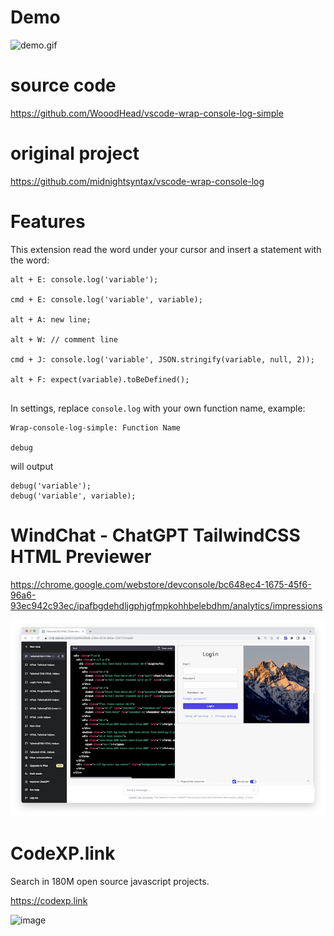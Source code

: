 # Demo
![demo.gif](https://raw.githubusercontent.com/WooodHead/vscode-wrap-console-log-simple/master/demo.gif)
# source code
https://github.com/WooodHead/vscode-wrap-console-log-simple

# original project
https://github.com/midnightsyntax/vscode-wrap-console-log

# Features

This extension read the word under your cursor and insert a statement with the word:

```
alt + E: console.log('variable');

cmd + E: console.log('variable', variable);

alt + A: new line;

alt + W: // comment line

cmd + J: console.log('variable', JSON.stringify(variable, null, 2));

alt + F: expect(variable).toBeDefined();


```

In settings, replace `console.log` with your own function name,
example:

```
Wrap-console-log-simple: Function Name

debug
```

will output
```
debug('variable');
debug('variable', variable);
```

# WindChat - ChatGPT TailwindCSS HTML Previewer

https://chrome.google.com/webstore/devconsole/bc648ec4-1675-45f6-96a6-93ec942c93ec/ipafbgdehdljgphjgfmpkohhbelebdhm/analytics/impressions

![](./images/2023-05-08-18-43-11.png)


# CodeXP.link
Search in 180M open source javascript projects.

https://codexp.link

![image](https://user-images.githubusercontent.com/5668806/145698450-659d32f8-94d0-4a3e-8adc-fb66443e33dd.png)


